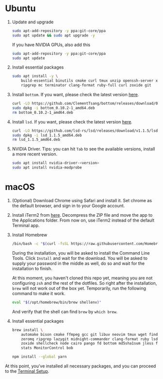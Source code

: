 # Ubuntu

1. Update and upgrade
    ```bash
    sudo apt-add-repository -y ppa:git-core/ppa
    sudo apt update && sudo apt upgrade -y
    ```
    If you have NVIDIA GPUs, also add this
    ```bash
    sudo apt-add-repository -y ppa:git-core/ppa
    sudo apt update
    ```

2. Install essential packages
    ```bash
    sudo apt install -y \
        build-essential binutils cmake curl tmux unzip openssh-server xclip zsh \
        ripgrep mc terminator clang-format ruby-full curl zoxide git
    ```

3. Install `bottom`. If you want, please check the latest version
   [here](https://github.com/ClementTsang/bottom/releases/latest).
    ```bash
    curl -LO https://github.com/ClementTsang/bottom/releases/download/0.10.2/bottom_0.10.2-1_amd64.deb
    sudo dpkg -i bottom_0.10.2-1_amd64.deb
    rm bottom_0.10.2-1_amd64.deb
    ```

4. Install `lsd`. If you want, please check the latest version [here](https://github.com/lsd-rs/lsd/releases/latest).
    ```bash
    curl -LO https://github.com/lsd-rs/lsd/releases/download/v1.1.5/lsd_1.1.5_amd64.deb
    sudo dpkg -i lsd_1.1.5_amd64.deb
    rm lsd_1.1.5_amd64.deb
    ```

5. NVIDIA Driver. Tips: you can hit `Tab` to see the available versions, install a more recent version.
    ```bash
    sudo apt install nvidia-driver-<version>
    sudo apt install nvidia-modprobe
    ```

# macOS

1. (Optional) Download Chrome using Safari and install it. Set chrome as the default
    browser, and sign in to your Google account.

2. Install iTerm2 from [here](https://iterm2.com/downloads.html). Decompress the ZIP
    file and move the app to the Applications folder. From now on, use iTerm2 instead of
    the default Terminal app.


3. Install Homebrew
    ```bash
    /bin/bash -c "$(curl -fsSL https://raw.githubusercontent.com/Homebrew/install/HEAD/install.sh)"
    ```
    During the installation, you will be asked to install the Command Line Tools. Click
    `Install` and wait for the download.
    You will be asked to supply your password in the middle as well, do so and wait
    for the installation to finish.

    At this moment, you haven't cloned this repo yet, meaning you are not configuring
    `zsh` and the rest of the dotfiles. So right after the installation, `brew` will
    not work out of the box yet. Temporarily, run the following command to make it work.
    ```bash
    eval "$(/opt/homebrew/bin/brew shellenv)"
    ```
    And verify that the shell can find `brew` by `which brew`.

4. Install essential packages
    ```bash
    brew install \
        automake bison cmake ffmpeg gcc git libuv neovim tmux wget findutils \
        zeromq ripgrep lazygit midnight-commander clang-format ruby lsd \
        zoxide shellcheck node cairo pango fd bottom md5sha1sum jless fzf \
        stats MonitorControl bob
    ```

    ```bash
    npm install --global yarn
    ```

At this point, you've installed all necessary packages, and you can proceed to the
[Terminal Setup](./terminal_setup.md#macos).
